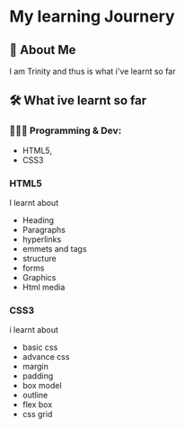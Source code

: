 # My learning Journery
## 🧠 About Me
I am Trinity and thus is what i've learnt so far

## 🛠️ What ive learnt so far 

### 👨🏾‍💻 Programming & Dev:
- HTML5, 
- CSS3

### HTML5
I learnt about 
- Heading 
- Paragraphs 
- hyperlinks
- emmets and tags 
- structure
- forms 
- Graphics 
- Html media

### CSS3
i learnt about
- basic css
- advance css
- margin
- padding
- box model
- outline
- flex box
- css grid
